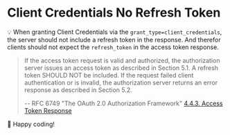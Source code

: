 # Client Credentials No Refresh Token

:bulb: When granting Client Credentials via the `grant_type=client_credentials`, the server should not include a refresh token in the response. And therefor clients should not expect the `refresh_token` in the access token response.

> If the access token request is valid and authorized, the
> authorization server issues an access token as described in
> Section 5.1.  A refresh token SHOULD NOT be included.  If the request
> failed client authentication or is invalid, the authorization server
> returns an error response as described in Section 5.2.
>
> -- RFC 6749 "The OAuth 2.0 Authorization Framework" [4.4.3.  Access Token Response](https://www.rfc-editor.org/rfc/rfc6749#section-4.4.3)

:tada: Happy coding!
